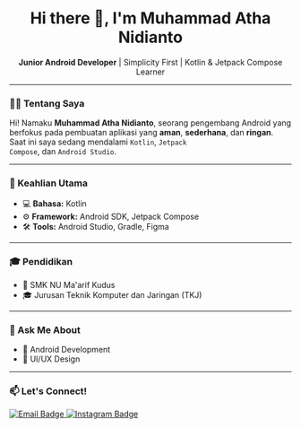 <h1 align="center">Hi there 👋, I'm Muhammad Atha Nidianto</h1>
<p align="center">
  <strong>Junior Android Developer</strong> | Simplicity First | Kotlin & Jetpack Compose Learner
</p>

---

### 👨‍💻 Tentang Saya
Hi! Namaku <strong>Muhammad Atha Nidianto</strong>, seorang pengembang Android yang berfokus pada pembuatan aplikasi yang <strong>aman</strong>, <strong>sederhana</strong>, dan <strong>ringan</strong>.  
Saat ini saya sedang mendalami <code>Kotlin</code>, <code>Jetpack Compose</code>, dan <code>Android Studio</code>.

---

### 🔧 Keahlian Utama
- 💻 <strong>Bahasa:</strong> Kotlin  
- ⚙️ <strong>Framework:</strong> Android SDK, Jetpack Compose  
- 🛠️ <strong>Tools:</strong> Android Studio, Gradle, Figma

---

### 🎓 Pendidikan
- 📍 SMK NU Ma'arif Kudus  
- 🎓 Jurusan Teknik Komputer dan Jaringan (TKJ)

---

### 💬 Ask Me About
- 📱 Android Development  
- 🎨 UI/UX Design  

---

### 📫 Let's Connect!
<p>
  <a href="mailto:atha.nidianto2019@gmail.com">
    <img src="https://img.shields.io/badge/Email-D14836?style=for-the-badge&logo=gmail&logoColor=white" alt="Email Badge"/>
  </a>
  <a href="https://instagram.com/athndian_" target="_blank">
    <img src="https://img.shields.io/badge/Instagram-E4405F?style=for-the-badge&logo=instagram&logoColor=white" alt="Instagram Badge"/>
  </a>
</p>
